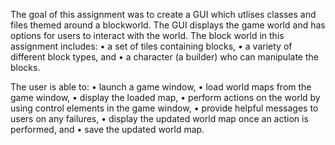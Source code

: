 The goal of this assignment was to create a GUI which utlises classes and files themed around a blockworld. The GUI displays the game world and has options for users to interact with the
world. The block world in this assignment includes:
  • a set of tiles containing blocks,
  • a variety of different block types, and
  • a character (a builder) who can manipulate the blocks.

The user is able to:
  • launch a game window,
  • load world maps from the game window,
  • display the loaded map,
  • perform actions on the world by using control elements in the game window,
  • provide helpful messages to users on any failures,
  • display the updated world map once an action is performed, and
  • save the updated world map.
